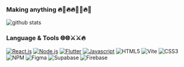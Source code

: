 ### Making anything 🔥🦅🔥🔥🦅🦅🔥🦅
![github stats](https://github-readme-stats.vercel.app/api?username=bloosheddev&show_icons=true)

### Language & Tools 🌐🌐⚔⚔🔥
[![React.js](https://img.shields.io/badge/-ReactJs-61DAFB?logo=react&logoColor=white&style=for-the-badge)]([https://en.wikipedia.org/wiki/C++](https://react.dev/))
[![Node.js](https://img.shields.io/badge/node.js-339933?style=for-the-badge&logo=Node.js&logoColor=white)](https://nodejs.org/)
[![Flutter](https://img.shields.io/badge/Flutter-02569B?style=for-the-badge&logo=flutter&logoColor=white)](https://flutter.dev/)
[![Javascript](https://shields.io/badge/JavaScript-F7DF1E?logo=JavaScript&logoColor=000&style=for-the-badge)](https://id.wikipedia.org/wiki/JavaScript)
![HTML5](https://img.shields.io/badge/html5-%23E34F26.svg?style=for-the-badge&logo=html5&logoColor=white)
![Vite](https://img.shields.io/badge/vite-%23646CFF.svg?style=for-the-badge&logo=vite&logoColor=white)
![CSS3](https://img.shields.io/badge/css3-%231572B6.svg?style=for-the-badge&logo=css&logoColor=white)
![NPM](https://img.shields.io/badge/NPM-%23CB3837.svg?style=for-the-badge&logo=npm&logoColor=white)
![Figma](https://img.shields.io/badge/figma-%23F24E1E.svg?style=for-the-badge&logo=figma&logoColor=white)
![Supabase](https://img.shields.io/badge/Supabase-3ECF8E?style=for-the-badge&logo=supabase&logoColor=white)
![Firebase](https://img.shields.io/badge/firebase-a08021?style=for-the-badge&logo=firebase&logoColor=ffcd34)


<!--
**BlooshedDev/BlooshedDev** is a ✨ _special_ ✨ repository because its `README.md` (this file) appears on your GitHub profile.

Here are some ideas to get you started:

- 🔭 I’m currently working on ...
- 🌱 I’m currently learning ...
- 👯 I’m looking to collaborate on ...
- 🤔 I’m looking for help with ...
- 💬 Ask me about ...
- 📫 How to reach me: ...
- 😄 Pronouns: ...
- ⚡ Fun fact: ...
-->
